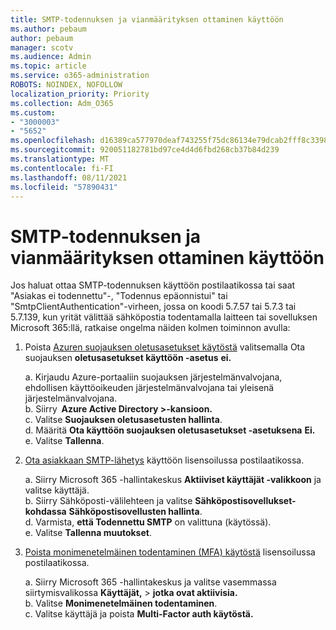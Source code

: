 ```yaml
---
title: SMTP-todennuksen ja vianmäärityksen ottaminen käyttöön
ms.author: pebaum
author: pebaum
manager: scotv
ms.audience: Admin
ms.topic: article
ms.service: o365-administration
ROBOTS: NOINDEX, NOFOLLOW
localization_priority: Priority
ms.collection: Adm_O365
ms.custom:
- "3000003"
- "5652"
ms.openlocfilehash: d16389ca577970deaf743255f75dc86134e79dcab2fff8c33987532fc7ee1105
ms.sourcegitcommit: 920051182781bd97ce4d4d6fbd268cb37b84d239
ms.translationtype: MT
ms.contentlocale: fi-FI
ms.lasthandoff: 08/11/2021
ms.locfileid: "57890431"
---
```

# <a name="enable-smtp-authentication-and-troubleshooting"></a>SMTP-todennuksen ja vianmäärityksen ottaminen käyttöön

Jos haluat ottaa SMTP-todennuksen käyttöön postilaatikossa tai saat "Asiakas ei todennettu"-, "Todennus epäonnistui" tai "SmtpClientAuthentication"-virheen, jossa on koodi 5.7.57 tai 5.7.3 tai 5.7.139, kun yrität välittää sähköpostia todentamalla laitteen tai sovelluksen Microsoft 365:llä, ratkaise ongelma näiden kolmen toiminnon avulla:

1. Poista [Azuren suojauksen oletusasetukset käytöstä](https://docs.microsoft.com/azure/active-directory/fundamentals/concept-fundamentals-security-defaults) valitsemalla Ota suojauksen **oletusasetukset käyttöön -asetus** **ei.**

    a. Kirjaudu Azure-portaaliin suojauksen järjestelmänvalvojana, ehdollisen käyttöoikeuden järjestelmänvalvojana tai yleisenä järjestelmänvalvojana.<BR/>
    b. Siirry  **Azure Active Directory >-kansioon.**<BR/>
    c. Valitse **Suojauksen oletusasetusten hallinta**.<BR/>
    d. Määritä **Ota käyttöön suojauksen oletusasetukset -asetuksena** **Ei.**<BR/>
    e. Valitse **Tallenna**.

2. [Ota asiakkaan SMTP-lähetys](https://docs.microsoft.com/exchange/clients-and-mobile-in-exchange-online/authenticated-client-smtp-submission#enable-smtp-auth-for-specific-mailboxes) käyttöön lisensoilussa postilaatikossa.

    a. Siirry Microsoft 365 -hallintakeskus **Aktiiviset käyttäjät -valikkoon** ja valitse käyttäjä.<BR/>
    b. Siirry Sähköposti-välilehteen ja valitse **Sähköpostisovellukset-kohdassa** **Sähköpostisovellusten hallinta**.<BR/>
    d. Varmista, **että Todennettu SMTP** on valittuna (käytössä).<BR/>
    e. Valitse **Tallenna muutokset**.<BR/>

3. [Poista monimenetelmäinen todentaminen (MFA) käytöstä](https://docs.microsoft.com/microsoft-365/admin/security-and-compliance/set-up-multi-factor-authentication#turn-off-legacy-per-user-mfa) lisensoilussa postilaatikossa.

    a. Siirry Microsoft 365 -hallintakeskus ja valitse vasemmassa siirtymisvalikossa **Käyttäjät,**  >  **jotka ovat aktiivisia.**<BR/>
    b. Valitse **Monimenetelmäinen todentaminen**.<BR/>
    c. Valitse käyttäjä ja poista **Multi-Factor auth käytöstä.**<BR/>
